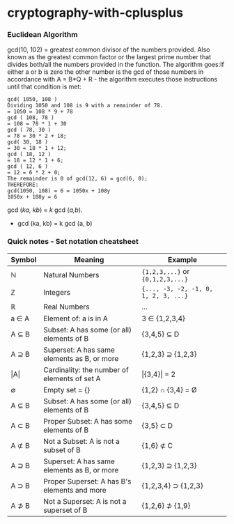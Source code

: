 # cryptography-with-cplusplus
### Euclidean Algorithm
gcd(10, 102) = greatest common divisor of the numbers provided. Also known as the greatest common factor or the largest prime number that divides both/all the numbers provided in the function. The algorithm goes:If either a or b is zero the other number is the gcd of those numbers in accordance with A = B\*Q + R - the algorithm executes those instructions until that condition is met:
```
gcd( 1050, 108 )
Dividing 1050 and 108 is 9 with a remainder of 78.
= 1050 = 108 * 9 + 78
gcd ( 108, 78 )
= 108 = 78 * 1 + 30
gcd ( 78, 30 )
= 78 = 30 * 2 + 18;
gcd( 30, 18 )
= 30 = 18 * 1 + 12;
gcd ( 18, 12 )
= 18 = 12 * 1 + 6;
gcd ( 12, 6 )
= 12 = 6 * 2 + 0;
The remainder is 0 of gcd(12, 6) = gcd(6, 0);
THEREFORE:
gcd(1050, 108) = 6 = 1050x + 108y
1050x + 108y = 6
```
gcd (*ka, kb*) = *k* gcd (*a,b*).
- gcd (ka, kb) = k gcd (a, b)
### Quick notes - Set notation cheatsheet
Symbol | Meaning | Example
------ | ------- | -------
ℕ | Natural Numbers | `{1,2,3,...}` or `{0,1,2,3,...}`
ℤ | Integers | `{..., -3, -2, -1, 0, 1, 2, 3, ...}`
ℝ | Real Numbers | ...
a ∈ A	| Element of: a is in A	| 3 ∈ {1,2,3,4}
A ⊆ B	| Subset: A has some (or all) elements of B | {3,4,5} ⊆ D
A ⊇ B	| Superset: A has same elements as B, or more	| {1,2,3} ⊇ {1,2,3}
\|A\|	| Cardinality: the number of elements of set A | \|{3,4}\| = 2
∅	| Empty set = {} | {1,2} ∩ {3,4} = Ø
A ⊆ B	| Subset: A has some (or all) elements of B	| {3,4,5} ⊆ D
A ⊂ B	| Proper Subset: A has some elements of B	| {3,5} ⊂ D
A ⊄ B	| Not a Subset: A is not a subset of B | {1,6} ⊄ C
A ⊇ B	| Superset: A has same elements as B, or more	| {1,2,3} ⊇ {1,2,3}
A ⊃ B	| Proper Superset: A has B's elements and more | {1,2,3,4} ⊃ {1,2,3}
A ⊅ B	| Not a Superset: A is not a superset of B | {1,2,6} ⊅ {1,9}
